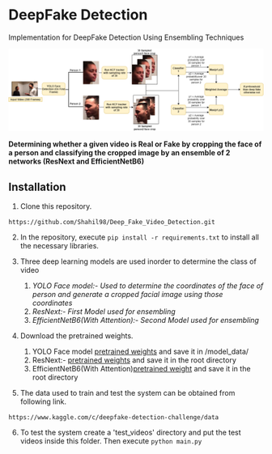 # DeepFake Detection

Implementation for DeepFake Detection Using Ensembling Techniques

![Alt Text](https://github.com/kenil-shah/DeepFake_Detection/blob/master/extra/arch.png)

**Determining whether a given video is Real or Fake by cropping the face of a person and classifying the
cropped image by an ensemble of 2 networks (ResNext and EfficientNetB6)**

## Installation

1) Clone this repository.
```
https://github.com/Shahil98/Deep_Fake_Video_Detection.git
```

2) In the repository, execute `pip install -r requirements.txt` to install all the necessary libraries.

3) Three deep learning models are used inorder to determine the class of video
	1) *YOLO Face model:- Used to determine the coordinates of the face of person and generate a cropped facial image using those coordinates*
	2) *ResNext:- First Model used for ensembling*
	3) *EfficientNetB6(With Attention):- Second Model used for ensembling*

4) Download the pretrained weights.
	1) YOLO Face model [pretrained weights](https://drive.google.com/open?id=1PAdOJX1aMm-53bTdrCyUpFF_voZxQ4O_) and save it in /model_data/
	2) ResNext:- [pretrained weights](https://drive.google.com/open?id=1PC0PAQNTbDVIOBkZ_qkCTpEj9lgVK-jI) and save it in the root directory 
	3) EfficientNetB6(With Attention)[pretrained weight](https://drive.google.com/open?id=1fwGpRb5oWM8zjzxyBljLv7cVPczUhEzh) and save it in the root directory
 
 5) The data used to train and test the system can be obtained from following link.
 ```
 https://www.kaggle.com/c/deepfake-detection-challenge/data
 ```
 
 6) To test the system create a 'test_videos' directory and put the test videos inside this folder. Then execute ```python main.py```
 
